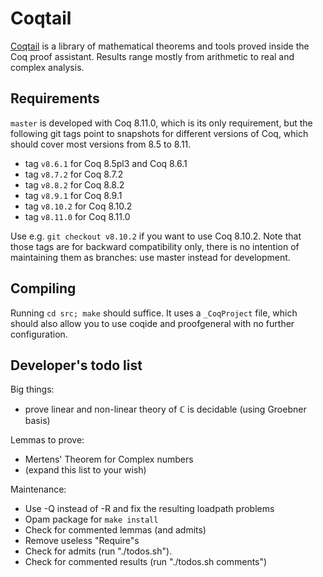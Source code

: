 # Coqtail

[Coqtail](https://coqtail.github.io/index.html) is a library of
mathematical theorems and tools proved inside the Coq proof assistant.
Results range mostly from arithmetic to real and complex analysis.

## Requirements

`master` is developed with Coq 8.11.0, which is its only requirement,
but the following git tags point to snapshots for different versions
of Coq, which should cover most versions from 8.5 to 8.11.

- tag `v8.6.1` for Coq 8.5pl3 and Coq 8.6.1
- tag `v8.7.2` for Coq 8.7.2
- tag `v8.8.2` for Coq 8.8.2
- tag `v8.9.1` for Coq 8.9.1
- tag `v8.10.2` for Coq 8.10.2
- tag `v8.11.0` for Coq 8.11.0

Use e.g. `git checkout v8.10.2` if you want to use Coq 8.10.2. Note
that those tags are for backward compatibility only, there is no
intention of maintaining them as branches: use master instead for
development.

## Compiling

Running `cd src; make` should suffice. It uses a `_CoqProject` file,
which should also allow you to use coqide and proofgeneral with no
further configuration.

## Developer's todo list

Big things:

- prove linear and non-linear theory of ℂ is decidable (using Groebner
  basis)

Lemmas to prove:

- Mertens' Theorem for Complex numbers
- (expand this list to your wish)

Maintenance:

- Use -Q instead of -R and fix the resulting loadpath problems
- Opam package for `make install`
- Check for commented lemmas (and admits)
- Remove useless "Require"s
- Check for admits (run "./todos.sh").
- Check for commented results (run "./todos.sh comments")
